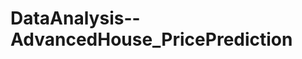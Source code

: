 # DataAnalysis--AdvancedHouse_PricePrediction
[include_relative]:(https://github.com/sabdha/DataAnalysis--AdvancedHouse_PricePrediction/blob/main/MachineLearningPipeline_HousePrice.ipynb)
